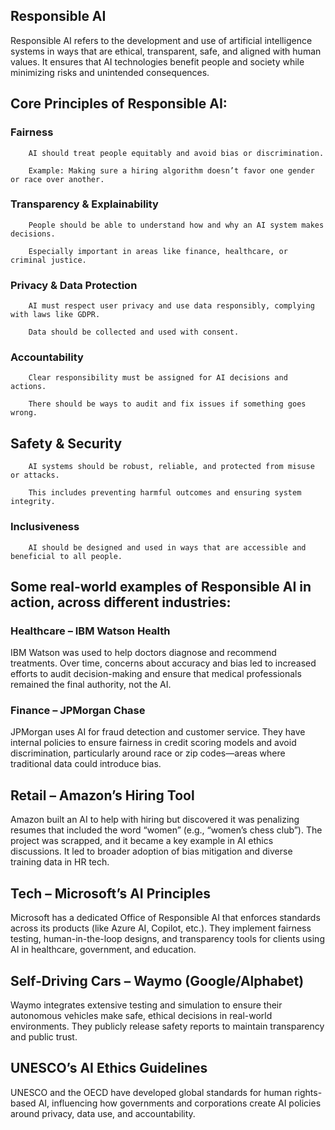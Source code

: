 ## Responsible AI

Responsible AI refers to the development and use of artificial intelligence systems in ways that are ethical, transparent, safe, and aligned with human values. It ensures that AI technologies benefit people and society while minimizing risks and unintended consequences.

## Core Principles of Responsible AI:

### Fairness

        AI should treat people equitably and avoid bias or discrimination.

        Example: Making sure a hiring algorithm doesn’t favor one gender or race over another.

### Transparency & Explainability

        People should be able to understand how and why an AI system makes decisions.

        Especially important in areas like finance, healthcare, or criminal justice.

### Privacy & Data Protection

        AI must respect user privacy and use data responsibly, complying with laws like GDPR.

        Data should be collected and used with consent.

### Accountability

        Clear responsibility must be assigned for AI decisions and actions.

        There should be ways to audit and fix issues if something goes wrong.

## Safety & Security

        AI systems should be robust, reliable, and protected from misuse or attacks.

        This includes preventing harmful outcomes and ensuring system integrity.

### Inclusiveness

        AI should be designed and used in ways that are accessible and beneficial to all people.


## Some real-world examples of Responsible AI in action, across different industries:

### Healthcare – IBM Watson Health

IBM Watson was used to help doctors diagnose and recommend treatments. Over time, concerns about accuracy and bias led to increased efforts to audit decision-making and ensure that medical professionals remained the final authority, not the AI.

### Finance – JPMorgan Chase

JPMorgan uses AI for fraud detection and customer service. They have internal policies to ensure fairness in credit scoring models and avoid discrimination, particularly around race or zip codes—areas where traditional data could introduce bias.

## Retail – Amazon’s Hiring Tool

Amazon built an AI to help with hiring but discovered it was penalizing resumes that included the word “women” (e.g., “women’s chess club”). The project was scrapped, and it became a key example in AI ethics discussions. It led to broader adoption of bias mitigation and diverse training data in HR tech.

## Tech – Microsoft’s AI Principles

Microsoft has a dedicated Office of Responsible AI that enforces standards across its products (like Azure AI, Copilot, etc.). They implement fairness testing, human-in-the-loop designs, and transparency tools for clients using AI in healthcare, government, and education.

## Self-Driving Cars – Waymo (Google/Alphabet)

Waymo integrates extensive testing and simulation to ensure their autonomous vehicles make safe, ethical decisions in real-world environments. They publicly release safety reports to maintain transparency and public trust.

## UNESCO’s AI Ethics Guidelines

UNESCO and the OECD have developed global standards for human rights-based AI, influencing how governments and corporations create AI policies around privacy, data use, and accountability.
